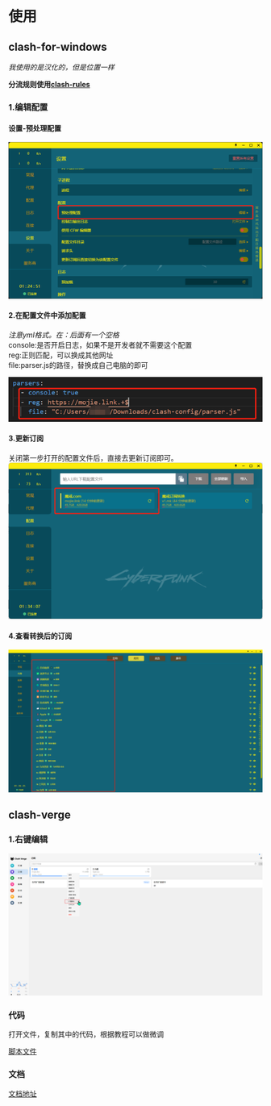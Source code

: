 # 使用

## clash-for-windows

*我使用的是汉化的，但是位置一样*

**分流规则使用[clash-rules](https://github.com/Loyalsoldier/clash-rules)**

### 1.编辑配置

#### 设置-预处理配置

![打开编辑](./clash-for-windows/resources/打开编辑.png)

#### 2.在配置文件中添加配置

*注意yml格式。在：后面有一个空格*  
console:是否开启日志，如果不是开发者就不需要这个配置  
reg:正则匹配，可以换成其他网址  
file:parser.js的路径，替换成自己电脑的即可  

![编辑配置](./clash-for-windows/resources/编辑配置.png)

#### 3.更新订阅

关闭第一步打开的配置文件后，直接去更新订阅即可。
![更新订阅](./clash-for-windows/resources/更新订阅.png)

#### 4.查看转换后的订阅

![处理成功的订阅分组](./clash-for-windows/resources/处理成功的订阅分组.png)

## clash-verge

### 1.右键编辑

![右键编辑](./clash-verge/resources/右键编辑扩展脚本.png)

### 代码

打开文件，复制其中的代码，根据教程可以做微调

[脚本文件](./clash-verge/扩展脚本config.js)

### 文档

[文档地址](https://www.clashverge.dev/guide/extend.html)